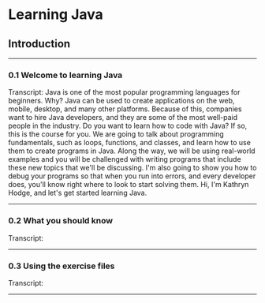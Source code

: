 # Learning Java

## Introduction

----

### 0.1 Welcome to learning Java

Transcript:
Java is one of the most popular programming languages for beginners. Why? Java can be used to create applications on the web, mobile, desktop, and many other platforms. Because of this, companies want to hire Java developers, and they are some of the most well-paid people in the industry. Do you want to learn how to code with Java? If so, this is the course for you. We are going to talk about programming fundamentals, such as loops, functions, and classes, and learn how to use them to create programs in Java. Along the way, we will be using real-world examples and you will be challenged with writing programs that include these new topics that we'll be discussing. I'm also going to show you how to debug your programs so that when you run into errors, and every developer does, you'll know right where to look to start solving them. Hi, I'm Kathryn Hodge, and let's get started learning Java.

----

### 0.2 What you should know

Transcript:


----

### 0.3 Using the exercise files

Transcript:


----